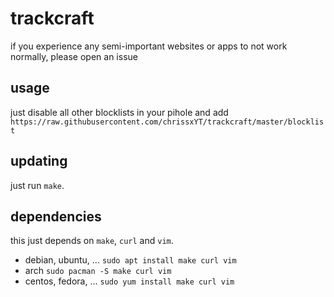 # trackcraft
if you experience any semi-important websites or apps to not work
normally, please open an issue
## usage
just disable all other blocklists in your pihole and add
`https://raw.githubusercontent.com/chrissxYT/trackcraft/master/blocklist`
## updating
just run `make`.
## dependencies
this just depends on `make`, `curl` and `vim`.
* debian, ubuntu, ... `sudo apt install make curl vim`
* arch `sudo pacman -S make curl vim`
* centos, fedora, ... `sudo yum install make curl vim`
